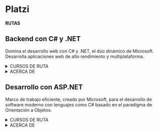 # Platzi

**RUTAS**

## Backend con C# y .NET
Domina el desarrollo web con C# y .NET, el dúo dinámico de Microsoft. Desarrolla aplicaciones web de alto rendimiento y multiplataforma.

<details>
<summary> CURSOS DE RUTA </summary>

```css
┌── Programación con C# y .NET
│   ├── Curso Básico de Programación con C# :
│   │   └── 4 horas de contenido 8 horas de práctica
│   ├── Curso de Programación Orientada a Objetos con C# :
│   │   └── 3 horas de contenido 8 horas de práctica
│   ├── Curso de Buenas Prácticas y Código Limpio en C# :
│   │   └── 2 horas de contenido 8 horas de práctica
│   ├── Curso de Principios SOLID en C# y .NET :
│   │   └── 2 horas de contenido 14 horas de práctica
│   └── Curso de Manejo de Datos en C# con LINQ :
│       └── 3 horas de contenido 12 horas de práctica
│
└── Backend con C# y .NET
    ├── Curso de Fundamentos de .NET :
    │   └── 2 horas de contenido 10 horas de práctica
    ├── Curso de Fundamentos de Entity Framework :
    │   └── 3 horas de contenido 12 horas de práctica
    ├── Curso de APIs con .NET :
    │   └── 3 horas de contenido 10 horas de práctica
    ├── Curso de Unit Testing con C# y .NET :
    │   └── 2 horas de contenido 12 horas de práctica
    ├── Curso de Aplicaciones Web con Blazor WebAssembly y .NET :
    │   └── 3 horas de contenido 10 horas de práctica
    ├── Curso de Azure DevOps: Flujos de CI/CD :
    │   └── 3 horas de contenido 10 horas de práctica
    └── Curso Práctico de Arquitectura Backend :
        └── 4 horas de contenido 10 horas de práctica
```
</details>

<details>
<summary> ACERCA DE </summary>

**Perfil de un Backend con C# y .NET**

El perfil de un desarrollador back end especializado en C# y .NET combina una sólida formación técnica con habilidades analíticas y de resolución de problemas.

Estos profesionales dominan el arte de la lógica detrás de las aplicaciones, trabajando diligentemente para garantizar que todo funcione de manera eficiente y segura. Además de tener un profundo conocimiento en programación orientada a objetos y experiencia con el framework .NET, su arsenal debe incluir:

- Comprensión de bases de datos
- Comprensión de servicios web
- Entendimiento de prácticas como TDD (Desarrollo Dirigido por Pruebas)
- Entendimiento de principios SOLID, que promueven un código más limpio y mantenible.

**Qué hace un desarrollador Backend con C# y .NET**
Este perfil se enfoca en la creación de estructuras de datos complejas, optimización del rendimiento de la aplicación y asegura que los sistemas sean seguros y eficientes en función de la carga de trabajo que manejen.

Una parte clave del rol de estos desarrolladores es la actualización y mantenimiento de sistemas existentes, así como el diseño y desarrollo de nuevas funcionalidades.

Esto no solo requiere que estén actualizados en términos de las mejores prácticas y tendencias en el desarrollo de software, sino que también deben estar continuamente aprendiendo y adaptándose a nuevas herramientas y tecnologías emergentes en el ecosistema de .NET.


**¿Qué es C#?**
C# es un lenguaje de programación orientado a objetos derivado de C y C++.

Fue creado por Microsoft como lenguaje de propósito general para poder emplearlo en todo tipo proyectos: desarrollo web, videojuegos, aplicaciones móviles, servicios en la nube e incluso software empresarial.

Grandes plataformas como Stack Overflow o importantes motores de videojuegos como Gamer Maker Studio fueron creados gracias a C#. De hecho, todas las profesiones relacionadas a este lenguaje aparecen año tras año en lo más alto del ranking de promedio salarios en la industria tech.

[💡 De cero al salario de tus sueños con C# y .NET](https://platzi.com/blog/de-cero-al-salario-de-tus-suenos-con-csharp-y-dotnet/)


**¿Qué es .NET?**
.NET es un framework y plataforma de desarrollo open-source para construir aplicaciones multiplataforma.

En esta ruta de aprendizaje vas a desarrollar múltiples proyectos mientras aprendes C# y las herramientas más importantes del ecosistema .NET para especializarte como web developer profesional.
</details>

## Desarrollo con ASP.NET
Marco de trabajo eficiente, creado por Microsoft, para el desarrollo de software moderno con lenguajes como C# basado en el paradigma de Orientación a Objetos.

<details>
<summary> CURSOS DE RUTA </summary>

```css
┌── Básico
│   ├── Curso Gratis de Programación Básica
│   │   └── 15 horas de contenido 14 horas de práctica
│   ├── Curso Profesional de Git y GitHub
│   │   └── 6 horas de contenido 16 horas de práctica
│   ├── Curso de Introducción a C# con .NET 3.1
│   │   └── 0 horas de contenido 10 horas de práctica
│   ├── Curso Básico de Programación con C#
│   │   └── 4 horas de contenido 8 horas de práctica
│   └── Curso de Fundamentos de .NET
│       └── 2 horas de contenido 10 horas de práctica
│
├── Intermedio
│   ├── Fundamentos de C# con .NET Core 2.1
│   │   └── 5 horas de contenido 16 horas de práctica
│   ├── Curso de C# con .NET Core 2.1
│   │   └── 6 horas de contenido 12 horas de práctica
│   ├── Curso de Fundamentos de Entity Framework
│   │   └── 3 horas de contenido 12 horas de práctica
│   ├── Curso de APIs con .NET
│   │   └── 3 horas de contenido 10 horas de práctica
│   └── Curso de Manejo de Datos en C# con LINQ
│       └── 3 horas de contenido 12 horas de práctica
│
└── Avanzado
    ├── Curso de Desarrollo Web con Blazor y .NET Core 3
    │   └── 6 horas de contenido 10 horas de práctica
    ├── Curso de Web Apps y Logic Apps en Azure
    │   └── 1 hora de contenido 8 horas de práctica
    └── Curso de Azure DevOps: Flujos de CI/CD
        └── 3 horas de contenido 10 horas de práctica
```

</details>

<details>
<summary> ACERCA DE </summary>

1. **Ventajas principales de ASP.NET**

href="http://ASP.NET" target="_blank" rel=" noopener">ASP.NET
Estas son algunas de las ventajas de ASP.NET:

- Es un marco de referencia fácil de implementar pues permite su programación a través de Visual Basic Script.
- Soporta varios lenguajes de programación como son: C#: Lenguaje simple, moderno y orientado a objetos. F#: Puede ser usado entre plataformas, de fuente abierta y funcional, también orientado a objetos. VB.NET: Lenguaje amigable, con sintaxis simple también orientado a objetos. Por lo tanto podemos decir que ASP.NET es un framework exclusivamente orientado a objetos.
- Soporta Javascript.
- Se comunica sin problema con bases de datos SQL.
- Se puede apreciar un alto incremento en su velocidad, comparado con su predecesor ASP.
- Otra de sus grandes ventajas y quizás una de las más relevantes, es que mediante ciertas instrucciones especiales, se puede activar su procesamiento paralelo. Lo que incrementa significativamente su rapidez de ejecución.

2. **Características más relevantes**

De la mano de C# ASP.NET puede ser implementado fuera de la web, por ejemplo, para desarrollar aplicaciones móviles. Su seguridad se respalda mediante autenticaciones de Windows. Es actualizado constantemente para que cuente con los últimos avances tecnológicos.

_Además de eso:_

El framework permite al que no tenga conocimientos sobre programación, pueda practicar en PHP y HTML, ambos altamente utilizados en sitios web dinámicos. Las páginas web son perfectas para el desarrollo rápido de aplicaciones y formularios web. No requiere de codificación avanzada y se puede mantener fácilmente.

_Por si fuera poco:_

A su alrededor existen varias extensiones que te permitirán hacer tu trabajo mucho más versátil. Entre ellas podemos mencionar:

- ASP.NET AJAX
- ASP.NET MVC Framework
- ASP.NET Razor
- ASP.NET Dynamic Data
- ASP.NET Web API
- ASP.NET SignAIR
Cada una con su propia arquitectura. Dependiendo de tu objetivo podrás realizar cosas impresionantes con estas extensiones.

ASP.NET soporta tres modelos de programación:

- ASP.NET Web forms

- ASP.NET MVC

- ASP.NET Web Pages

El objetivo de cada uno de estos modelos de programación es crear aplicaciones, sin embargo, cada uno opera de forma completamente distinta, se adapta a desarrolladores diferentes de cada metodología de desarrollo, es única y debes saber cual es tu objetivo a la hora de elegir. Los factores que tienes que tener en cuenta al momento de tomar esta decisión son: ¿Complejidad o manejo? ¿Flexibilidad o eficiencia? Todo depende de ti y de cómo quieras desarrollar tu aplicación web, página web, o tu aplicación móvil.

**Uso y aplicabilidad de ASP.Net**
- _Client/Server apps:_ Normalmente son ejecutables compilados, estos ejecutables son capaces de fusionar todas las características de una interfaz de usuario, sin embargo, en esta modalidad las aplicaciones no son tan gestionables o escalables.
Al escribir tu código en cualquier lenguaje, tendrás la ventaja de que éste podrá correr nativamente en cualquier sistema operativo.

**Diferentes implementaciones de .NET harán el trabajo duro por tí:**

- .NET Core: Hará que tu código correrá libremente en Windows, Linux y macOS.
- .NET Framework: Para que puedas ejecutar tu código sin problemas en un ambiente web.
- Xamarin/mono: Te ayudará para que tu código corra cómodamente en sistemas operativos móviles.

En cuánto a las librerías…

¡No te preocupes! Microsoft y otros grandes desarrolladores mantienen un ecosistema de paquetes saludable construido en standard .NET así que por ese lado tampoco tendrás problemas.

</details>
